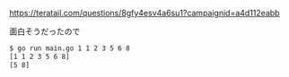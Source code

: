 
https://teratail.com/questions/8gfy4esv4a6su1?campaignid=a4d112eabb

面白そうだったので

```bash
$ go run main.go 1 1 2 3 5 6 8
[1 1 2 3 5 6 8]
[5 8]
```
